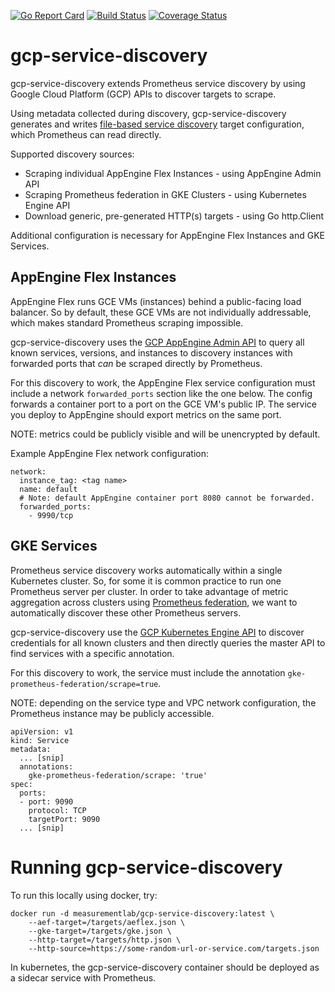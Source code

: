 [![Go Report Card](https://goreportcard.com/badge/github.com/m-lab/gcp-service-discovery)](https://goreportcard.com/report/github.com/m-lab/gcp-service-discovery) [![Build Status](https://travis-ci.org/m-lab/gcp-service-discovery.svg?branch=master)](https://travis-ci.org/m-lab/gcp-service-discovery) [![Coverage Status](https://coveralls.io/repos/github/m-lab/gcp-service-discovery/badge.svg?branch=master)](https://coveralls.io/github/m-lab/gcp-service-discovery?branch=master)

# gcp-service-discovery

gcp-service-discovery extends Prometheus service discovery by using Google
Cloud Platform (GCP) APIs to discover targets to scrape.

Using metadata collected during discovery, gcp-service-discovery generates
and writes [file-based service discovery][filesd] target configuration, which
Prometheus can read directly.

Supported discovery sources:

* Scraping individual AppEngine Flex Instances - using AppEngine Admin API
* Scraping Prometheus federation in GKE Clusters - using Kubernetes Engine API
* Download generic, pre-generated HTTP(s) targets - using Go http.Client

Additional configuration is necessary for AppEngine Flex Instances and GKE
Services.

[filesd]: https://prometheus.io/docs/prometheus/latest/configuration/configuration/#%3Cfile_sd_config%3E

## AppEngine Flex Instances

AppEngine Flex runs GCE VMs (instances) behind a public-facing load balancer.
So by default, these GCE VMs are not individually addressable, which makes
standard Prometheus scraping impossible.

gcp-service-discovery uses the [GCP AppEngine Admin API][aeflexapi] to query
all known services, versions, and instances to discovery instances with
forwarded ports that *can* be scraped directly by Prometheus.

For this discovery to work, the AppEngine Flex service configuration must
include a network `forwarded_ports` section like the one below. The config
forwards a container port to a port on the GCE VM's public IP. The service you
deploy to AppEngine should export metrics on the same port.

NOTE: metrics could be publicly visible and will be unencrypted by default.

Example AppEngine Flex network configuration:
```
network:
  instance_tag: <tag name>
  name: default
  # Note: default AppEngine container port 8080 cannot be forwarded.
  forwarded_ports:
    - 9990/tcp
```

[aeflexapi]: https://cloud.google.com/appengine/docs/admin-api/reference/rest/

## GKE Services

Prometheus service discovery works automatically within a single Kubernetes
cluster. So, for some it is common practice to run one Prometheus server per
cluster. In order to take advantage of metric aggregation across clusters
using [Prometheus federation][federation], we want to automatically discover
these other Prometheus servers.

gcp-service-discovery use the [GCP Kubernetes Engine API][gkeapi] to discover
credentials for all known clusters and then directly queries the master API
to find services with a specific annotation.

For this discovery to work, the service must include the annotation
`gke-prometheus-federation/scrape=true`.

NOTE: depending on the service type and VPC network configuration, the
Prometheus instance may be publicly accessible.

```
apiVersion: v1
kind: Service
metadata:
  ... [snip]
  annotations:
    gke-prometheus-federation/scrape: 'true'
spec:
  ports:
  - port: 9090
    protocol: TCP
    targetPort: 9090
  ... [snip]
```

[federation]: https://prometheus.io/docs/prometheus/latest/federation/
[gkeapi]: https://cloud.google.com/kubernetes-engine/docs/reference/rest/

# Running gcp-service-discovery

To run this locally using docker, try:
```
docker run -d measurementlab/gcp-service-discovery:latest \
    --aef-target=/targets/aeflex.json \
    --gke-target=/targets/gke.json \
    --http-target=/targets/http.json \
    --http-source=https://some-random-url-or-service.com/targets.json
```

In kubernetes, the gcp-service-discovery container should be deployed as a
sidecar service with Prometheus.
